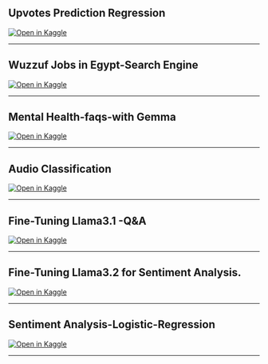 ## Upvotes Prediction Regression 
[![Open in Kaggle](https://kaggle.com/static/images/open-in-kaggle.svg)](https://www.kaggle.com/code/olfatsyed/upvotes-prediction-regression)
*********************************************************************************
## Wuzzuf Jobs in Egypt-Search Engine
[![Open in Kaggle](https://kaggle.com/static/images/open-in-kaggle.svg)](https://www.kaggle.com/code/olfatsyed/wuzzuf-jobs-in-egypt-search-engine)
******************************************************************
## Mental Health-faqs-with Gemma
[![Open in Kaggle](https://kaggle.com/static/images/open-in-kaggle.svg)](https://www.kaggle.com/code/olfatsyed/mental-health-faqs-with-gemma)
*************************************************************************
## Audio Classification 
[![Open in Kaggle](https://kaggle.com/static/images/open-in-kaggle.svg)](https://www.kaggle.com/code/olfatsyed/audio-classification)
************************************************************************
## Fine-Tuning Llama3.1 -Q&A  
[![Open in Kaggle](https://kaggle.com/static/images/open-in-kaggle.svg)](https://www.kaggle.com/code/olfatsyed/fine-tuning-llama3-1-q-a)
************************************************************************
## Fine-Tuning Llama3.2 for Sentiment Analysis.
[![Open in Kaggle](https://kaggle.com/static/images/open-in-kaggle.svg)](https://www.kaggle.com/code/olfatsyed/fine-tuning-llama3-2-for-sentiment-analysis)
*************************************************************************
## Sentiment Analysis-Logistic-Regression
[![Open in Kaggle](https://kaggle.com/static/images/open-in-kaggle.svg)](https://www.kaggle.com/code/olfatsyed/sentiment-analysis-logistic-regression)
****************************************************************************
